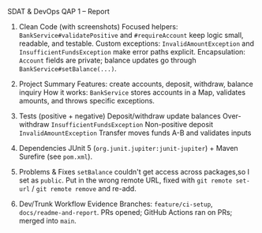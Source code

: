SDAT & DevOps QAP 1 – Report

1) Clean Code (with screenshots)
Focused helpers: `BankService#validatePositive` and `#requireAccount` keep logic small, readable, and testable.
Custom exceptions: `InvalidAmountException` and `InsufficientFundsException` make error paths explicit.
Encapsulation: `Account` fields are private; balance updates go through `BankService#setBalance(...)`.

2) Project Summary
Features: create accounts, deposit, withdraw, balance inquiry
How it works: `BankService` stores accounts in a Map, validates amounts, and throws specific exceptions.

3) Tests (positive + negative)
Deposit/withdraw update balances
Over-withdraw  `InsufficientFundsException`
Non-positive deposit  `InvalidAmountException`
Transfer moves funds A-B and validates inputs 

4) Dependencies
JUnit 5 (`org.junit.jupiter:junit-jupiter`) + Maven Surefire (see `pom.xml`).

5) Problems & Fixes
`setBalance` couldn't get access across packages,so I set as `public`.
Put in the wrong remote URL, fixed with `git remote set-url` / `git remote remove` and re-add.

6) Dev/Trunk Workflow Evidence
Branches: `feature/ci-setup`, `docs/readme-and-report`.
PRs opened; GitHub Actions ran on PRs; merged into `main`.

